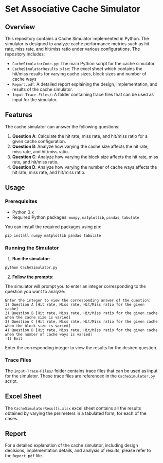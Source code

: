 # Set Associative Cache Simulator

## Overview

This repository contains a Cache Simulator implemented in Python. The simulator is designed to analyze cache performance metrics such as hit rate, miss rate, and hit/miss ratio under various configurations. The repository includes:

- `CacheSimulatorCode.py`: The main Python script for the cache simulator.
- `CacheSimulatorResults.xlsx`: The excel sheet which contains the hit/miss results for varying cache sizes, block sizes and number of cache ways
- `Report.pdf`: A detailed report explaining the design, implementation, and results of the cache simulator.
- `Input-Trace-Files/`: A folder containing trace files that can be used as input for the simulator.

## Features

The cache simulator can answer the following questions:

1. **Question A**: Calculate the hit rate, miss rate, and hit/miss ratio for a given cache configuration.
2. **Question B**: Analyze how varying the cache size affects the hit rate, miss rate, and hit/miss ratio.
3. **Question C**: Analyze how varying the block size affects the hit rate, miss rate, and hit/miss ratio.
4. **Question D**: Analyze how varying the number of cache ways affects the hit rate, miss rate, and hit/miss ratio.

## Usage

### Prerequisites

- Python 3.x
- Required Python packages: `numpy`, `matplotlib`, `pandas`, `tabulate`

You can install the required packages using pip:

```bash
pip install numpy matplotlib pandas tabulate
```

### Running the Simulator

1. **Run the simulator**:

```bash
python CacheSimulator.py
```

2. **Follow the prompts**:

The simulator will prompt you to enter an integer corresponding to the question you want to analyze:

```
Enter the integer to view the corresponding answer of the question:
1) Question A [Hit rate, Miss rate, Hit/Miss ratio for the given cache]
2) Question B [Hit rate, Miss rate, Hit/Miss ratio for the given cache when the cache size is varied]
3) Question C [Hit rate, Miss rate, Hit/Miss ratio for the given cache when the block size is varied]
4) Question D [Hit rate, Miss rate, Hit/Miss ratio for the given cache when the number of cache ways is varied]
-1) Exit
```

Enter the corresponding integer to view the results for the desired question.

### Trace Files

The `Input-Trace-Files/` folder contains trace files that can be used as input for the simulator. These trace files are referenced in the `CacheSimulator.py` script.

## Excel Sheet

The `CacheSimulatorResults.xlsx` excel sheet contains all the results obtained by varying the perimeters in a tabulated form, for each of the cases.

## Report

For a detailed explanation of the cache simulator, including design decisions, implementation details, and analysis of results, please refer to the `Report.pdf` file.
